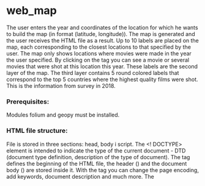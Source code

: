 # web_map
The user enters the year and coordinates of the location for which he wants to build the map (in format (latitude, longitude)). The map is generated and the user receives the HTML file as a result. Up to 10 labels are placed on the map, each corresponding to the closest locations to that specified by the user. The map only shows locations where movies were made in the year the user specified. By clicking on the tag you can see a movie or several movies that were shot at this location this year. These labels are the second layer of the map. The third layer contains 5 round colored labels that correspond to the top 5 countries where the highest quality films were shot. This is the information from survey in 2018.

### Prerequisites:
Modules folium and geopy must be installed.

### HTML file structure:
File is stored in three sections: head, body i script. The <! DOCTYPE> element is intended to indicate the type of the current document - DTD (document type definition, description of the type of document). The <html> tag defines the beginning of the HTML file, the header (<head>) and the document body (<body>) are stored inside it. With the <meta> tag you can change the page encoding, add keywords, document description and much more. The <style> tag is used to define styles for web page elements. Be sure to add the closing </head> tag to indicate that the title block of the document is complete. The body of the <body> document is intended for placement of tags and content of the web page. The <script> tag is designed to be connected with a standard document.

### An example of running the program:
`Please enter a year you would like to have a map for: 
2001`

`Please enter your location (format: lat, long): 
52.5170365, 13.3888599`

`Map is generating...`

`Please wait...`

`Finished. Please have look at the map movies_map.html`

![](example1.PNG)

![](example2.PNG)

### Conclusion:
The map shows the tags of the nearby locations where the films were made and what the movies are. The other layer also shows 5 countries where film production is the highest quality.

## Author: Yana Muliarska
